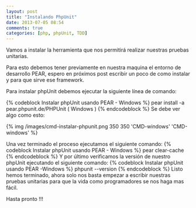 ```yaml
---
layout: post
title: "Instalando PhpUnit"
date: 2013-07-05 08:54
comments: true
categories: [php, phpUnit, TDD]
---
```

<p>Vamos a instalar la herramienta que nos permitir&aacute; realizar nuestras pruebas unitarias.</p>
<p>Para esto debemos tener previamente en nuestra maquina el entorno de desarrollo PEAR, espero en pr&oacute;ximos post escribir un poco de 
como instalar y para que sirve ese framework.</p>
<!-- more -->
Para instalar phpUnit debemos ejecutar la siguiente l&iacute;nea de comando:

{% codeblock Instalar phpUnit usando PEAR - Windows %}
pear install -a pear.phpunit.de/PHPUnit ( Windows )
{% endcodeblock %}
Se debe ver algo como esto:

{% img /images/cmd-instalar-phpunit.png 350 350 'CMD-windows' 'CMD-windows' %}

Una vez terminado el proceso ejecutamos el siguiente comando:
{% codeblock Instalar phpUnit usando PEAR - Windows %}
pear clear-cache
{% endcodeblock %}
Y por &uacute;ltimo verificamos la versi&oacute;n de nuestro phpUnit ejecutando el siguiente comando:
{% codeblock Instalar phpUnit usando PEAR -Windows %}
phpunit --version
{% endcodeblock %}
Listo hemos terminado, ahora solo nos basta empezar a escribir nuestras pruebas unitarias para que la vida
como programadores se nos haga mas f&aacute;cil.

Hasta pronto !!!

